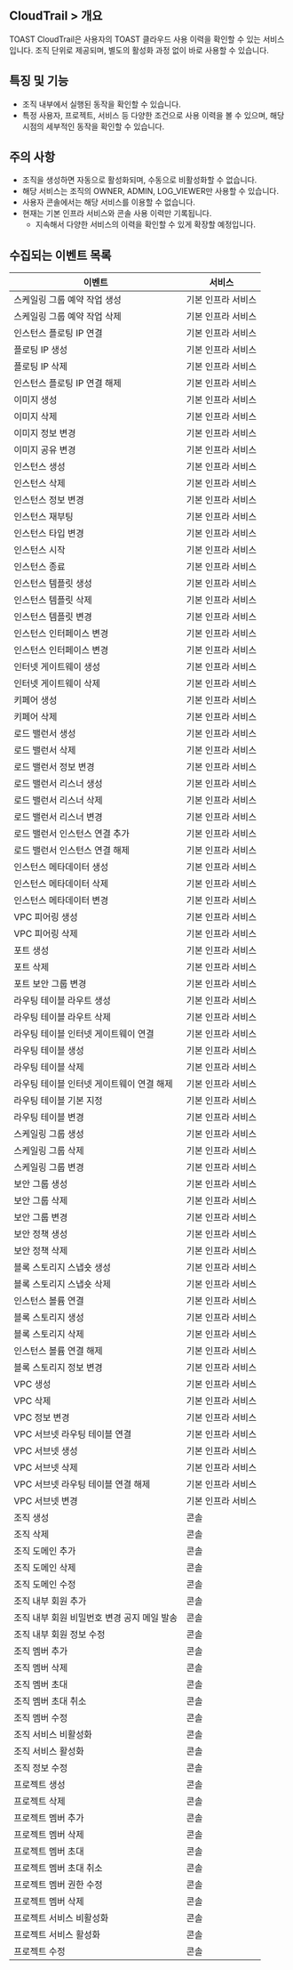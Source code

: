 ## CloudTrail > 개요

TOAST CloudTrail은 사용자의 TOAST 클라우드 사용 이력을 확인할 수 있는 서비스입니다.
조직 단위로 제공되며, 별도의 활성화 과정 없이 바로 사용할 수 있습니다.

## 특징 및 기능
* 조직 내부에서 실행된 동작을 확인할 수 있습니다.
* 특정 사용자, 프로젝트, 서비스 등 다양한 조건으로 사용 이력을 볼 수 있으며, 해당 시점의 세부적인 동작을 확인할 수 있습니다.

## 주의 사항
* 조직을 생성하면 자동으로 활성화되며, 수동으로 비활성화할 수 없습니다.
* 해당 서비스는 조직의 OWNER, ADMIN, LOG_VIEWER만 사용할 수 있습니다.
* 사용자 콘솔에서는 해당 서비스를 이용할 수 없습니다.
* 현재는 기본 인프라 서비스와 콘솔 사용 이력만 기록됩니다.
  * 지속해서 다양한 서비스의 이력을 확인할 수 있게 확장할 예정입니다.

## 수집되는 이벤트 목록
|이벤트|서비스|
| --- | --- |
|스케일링 그룹 예약 작업 생성|기본 인프라 서비스|
|스케일링 그룹 예약 작업 삭제|기본 인프라 서비스|
|인스턴스 플로팅 IP 연결|기본 인프라 서비스|
|플로팅 IP 생성|기본 인프라 서비스|
|플로팅 IP 삭제|기본 인프라 서비스|
|인스턴스 플로팅 IP 연결 해제|기본 인프라 서비스|
|이미지 생성|기본 인프라 서비스|
|이미지 삭제|기본 인프라 서비스|
|이미지 정보 변경|기본 인프라 서비스|
|이미지 공유 변경|기본 인프라 서비스|
|인스턴스 생성|기본 인프라 서비스|
|인스턴스 삭제|기본 인프라 서비스|
|인스턴스 정보 변경|기본 인프라 서비스|
|인스턴스 재부팅|기본 인프라 서비스|
|인스턴스 타입 변경|기본 인프라 서비스|
|인스턴스 시작|기본 인프라 서비스|
|인스턴스 종료|기본 인프라 서비스|
|인스턴스 템플릿 생성|기본 인프라 서비스|
|인스턴스 템플릿 삭제|기본 인프라 서비스|
|인스턴스 템플릿 변경|기본 인프라 서비스|
|인스턴스 인터페이스 변경|기본 인프라 서비스|
|인스턴스 인터페이스 변경|기본 인프라 서비스|
|인터넷 게이트웨이 생성|기본 인프라 서비스|
|인터넷 게이트웨이 삭제|기본 인프라 서비스|
|키페어 생성|기본 인프라 서비스|
|키페어 삭제|기본 인프라 서비스|
|로드 밸런서 생성|기본 인프라 서비스|
|로드 밸런서 삭제|기본 인프라 서비스|
|로드 밸런서 정보 변경|기본 인프라 서비스|
|로드 밸런서 리스너 생성|기본 인프라 서비스|
|로드 밸런서 리스너 삭제|기본 인프라 서비스|
|로드 밸런서 리스너 변경|기본 인프라 서비스|
|로드 밸런서 인스턴스 연결 추가|기본 인프라 서비스|
|로드 밸런서 인스턴스 연결 해제|기본 인프라 서비스|
|인스턴스 메타데이터 생성|기본 인프라 서비스|
|인스턴스 메타데이터 삭제|기본 인프라 서비스|
|인스턴스 메타데이터 변경|기본 인프라 서비스|
|VPC 피어링 생성|기본 인프라 서비스|
|VPC 피어링 삭제|기본 인프라 서비스|
|포트 생성|기본 인프라 서비스|
|포트 삭제|기본 인프라 서비스|
|포트 보안 그룹 변경|기본 인프라 서비스|
|라우팅 테이블 라우트 생성|기본 인프라 서비스|
|라우팅 테이블 라우트 삭제|기본 인프라 서비스|
|라우팅 테이블 인터넷 게이트웨이 연결|기본 인프라 서비스|
|라우팅 테이블 생성|기본 인프라 서비스|
|라우팅 테이블 삭제|기본 인프라 서비스|
|라우팅 테이블 인터넷 게이트웨이 연결 해제|기본 인프라 서비스|
|라우팅 테이블 기본 지정|기본 인프라 서비스|
|라우팅 테이블 변경|기본 인프라 서비스|
|스케일링 그룹 생성|기본 인프라 서비스|
|스케일링 그룹 삭제|기본 인프라 서비스|
|스케일링 그룹 변경|기본 인프라 서비스|
|보안 그룹 생성|기본 인프라 서비스|
|보안 그룹 삭제|기본 인프라 서비스|
|보안 그룹 변경|기본 인프라 서비스|
|보안 정책 생성|기본 인프라 서비스|
|보안 정책 삭제|기본 인프라 서비스|
|블록 스토리지 스냅숏 생성|기본 인프라 서비스|
|블록 스토리지 스냅숏 삭제|기본 인프라 서비스|
|인스턴스 볼륨 연결|기본 인프라 서비스|
|블록 스토리지 생성|기본 인프라 서비스|
|블록 스토리지 삭제|기본 인프라 서비스|
|인스턴스 볼륨 연결 해제|기본 인프라 서비스|
|블록 스토리지 정보 변경|기본 인프라 서비스|
|VPC 생성|기본 인프라 서비스|
|VPC 삭제|기본 인프라 서비스|
|VPC 정보 변경|기본 인프라 서비스|
|VPC 서브넷 라우팅 테이블 연결|기본 인프라 서비스|
|VPC 서브넷 생성|기본 인프라 서비스|
|VPC 서브넷 삭제|기본 인프라 서비스|
|VPC 서브넷 라우팅 테이블 연결 해제|기본 인프라 서비스|
|VPC 서브넷 변경|기본 인프라 서비스|
|조직 생성|콘솔|
|조직 삭제|콘솔|
|조직 도메인 추가|콘솔|
|조직 도메인 삭제|콘솔|
|조직 도메인 수정|콘솔|
|조직 내부 회원 추가|콘솔|
|조직 내부 회원 비밀번호 변경 공지 메일 발송|콘솔|
|조직 내부 회원 정보 수정|콘솔|
|조직 멤버 추가|콘솔|
|조직 멤버 삭제|콘솔|
|조직 멤버 초대|콘솔|
|조직 멤버 초대 취소|콘솔|
|조직 멤버 수정|콘솔|
|조직 서비스 비활성화|콘솔|
|조직 서비스 활성화|콘솔|
|조직 정보 수정|콘솔|
|프로젝트 생성|콘솔|
|프로젝트 삭제|콘솔|
|프로젝트 멤버 추가|콘솔|
|프로젝트 멤버 삭제|콘솔|
|프로젝트 멤버 초대|콘솔|
|프로젝트 멤버 초대 취소|콘솔|
|프로젝트 멤버 권한 수정|콘솔|
|프로젝트 멤버 삭제|콘솔|
|프로젝트 서비스 비활성화|콘솔|
|프로젝트 서비스 활성화|콘솔|
|프로젝트 수정|콘솔|